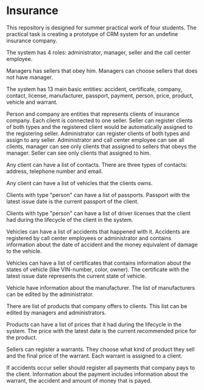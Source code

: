 Insurance
=========
This repository is designed for summer practical work of four students. 
The practical task is creating a prototype of CRM system for an undefine insurance company.

The system has 4 roles: administrator, manager, seller and the call center
employee.

Managers has sellers that obey him. Managers can choose sellers that does not have manager.

The system has 13 main basic entities: accident, certificate, company, contact,
license, manufacturer, passport, payment, person, price, product, vehicle and
warrant.

Person and company are entities that represents clients of insurance company.
Each client is connected to one seller. Seller can register clients of both
types and the registered client would be automatically assigned to
the registering seller. Administrator can register clients of both types
and assign to any seller. Administrator and call center employee can see all
clients, manager can see only clients that assigned to sellers that obeys
the manager. Seller can see only clients that assigned to him.

Any client can have a list of contacts. There are three types of contacts:
address, telephone number and email. 

Any client can have a list of vehicles that the clients owns.

Clients with type "person" can have a list of passports.
Passport with the latest issue date is the current passport of the client. 

Clients with type "person" can have a list of driver licenses that the client
had during the lifecycle of the client in the system.

Vehicles can have a list of accidents that happened with it.
Accidents are registered by call center employees or administrator and contains
information about the date of accident and the money equivalent of damage
to the vehicle.

Vehicles can have a list of certificates that contains information about
the states of vehicle (like VIN-number, color, owner). The certificate with
the latest issue date represents the current state of vehicle.

Vehicle have information about the manufacturer. The list of manufacturers
can be edited by the administrator.

There are list of products that company offers to clients. This list can be
edited by managers and administrators.

Products can have a list of prices that it had during the lifecycle in the
system. The price with the latest date is the current recommended price for
the product.

Sellers can register a warrants. They choose what kind of product they sell
and the final price of the warrant. Each warrant is assigned to a client.

If accidents occur seller should register all payments that company pays
to the client. Information about the payment includes information about
the warrant, the accident and amount of money that is payed.
